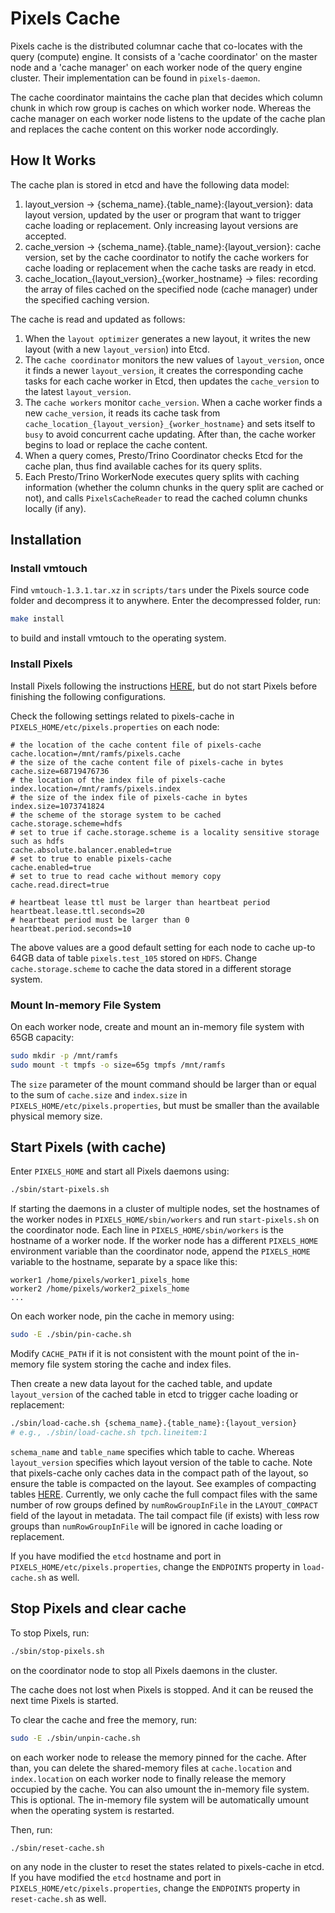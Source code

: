 # Pixels Cache
Pixels cache is the distributed columnar cache that co-locates with the query (compute) engine.
It consists of a 'cache coordinator' on the master node and a 'cache manager' on each worker node of the query engine cluster.
Their implementation can be found in `pixels-daemon`.

The cache coordinator maintains the cache plan that decides which column chunk in which row group is caches on which worker node.
Whereas the cache manager on each worker node listens to the update of the cache plan and replaces the cache content on this worker node accordingly.

## How It Works
The cache plan is stored in etcd and have the following data model:
1. layout_version -> {schema_name}.{table_name}:{layout_version}: data layout version, updated by the user or program that want to trigger cache loading or replacement. Only increasing layout versions are accepted.
2. cache_version -> {schema_name}.{table_name}:{layout_version}: cache version, set by the cache coordinator to notify the cache workers for cache loading or replacement when the cache tasks are ready in etcd.
3. cache_location_{layout_version}_{worker_hostname} -> files: recording the array of files cached on the specified node (cache manager) under the specified caching version.

The cache is read and updated as follows:
1. When the `layout optimizer` generates a new layout, it writes the new layout (with a new `layout_version`) into Etcd.
2. The `cache coordinator` monitors the new values of `layout_version`, once it finds a newer `layout_version`, it creates the corresponding cache tasks for each cache worker in Etcd, then updates the `cache_version` to the latest `layout_version`.
3. The `cache workers` monitor `cache_version`. When a cache worker finds a new `cache_version`, it reads its cache task from `cache_location_{layout_version}_{worker_hostname}` and sets itself to `busy` to avoid concurrent cache updating. After than, the cache worker begins to load or replace the cache content.
4. When a query comes, Presto/Trino Coordinator checks Etcd for the cache plan, thus find available caches for its query splits.
5. Each Presto/Trino WorkerNode executes query splits with caching information (whether the column chunks in the query split are cached or not), and calls `PixelsCacheReader` to read the cached column chunks locally (if any).

## Installation

### Install vmtouch
Find `vmtouch-1.3.1.tar.xz` in `scripts/tars` under the Pixels source code folder and decompress it to anywhere.
Enter the decompressed folder, run:
```bash
make install
```
to build and install vmtouch to the operating system.

### Install Pixels
Install Pixels following the instructions [HERE](../docs/INSTALL.md), but do not start Pixels before finishing the following configurations.

Check the following settings related to pixels-cache in `PIXELS_HOME/etc/pixels.properties` on each node:
```properties
# the location of the cache content file of pixels-cache
cache.location=/mnt/ramfs/pixels.cache
# the size of the cache content file of pixels-cache in bytes
cache.size=68719476736
# the location of the index file of pixels-cache
index.location=/mnt/ramfs/pixels.index
# the size of the index file of pixels-cache in bytes
index.size=1073741824
# the scheme of the storage system to be cached
cache.storage.scheme=hdfs
# set to true if cache.storage.scheme is a locality sensitive storage such as hdfs
cache.absolute.balancer.enabled=true
# set to true to enable pixels-cache
cache.enabled=true
# set to true to read cache without memory copy
cache.read.direct=true

# heartbeat lease ttl must be larger than heartbeat period
heartbeat.lease.ttl.seconds=20
# heartbeat period must be larger than 0
heartbeat.period.seconds=10
```
The above values are a good default setting for each node to cache up-to 64GB data of table `pixels.test_105` stored on `HDFS`.
Change `cache.storage.scheme` to cache the data stored in a different storage system.

### Mount In-memory File System
On each worker node, create and mount an in-memory file system with 65GB capacity:
```bash
sudo mkdir -p /mnt/ramfs
sudo mount -t tmpfs -o size=65g tmpfs /mnt/ramfs
```
The `size` parameter of the mount command should be larger than or equal to the sum of `cache.size` and `index.size` in
`PIXELS_HOME/etc/pixels.properties`, but must be smaller than the available physical memory size.


## Start Pixels (with cache)

Enter `PIXELS_HOME` and start all Pixels daemons using:
```bash
./sbin/start-pixels.sh
```
If starting the daemons in a cluster of multiple nodes, set the hostnames of the worker nodes in `PIXELS_HOME/sbin/workers`
and run `start-pixels.sh` on the coordinator node. Each line in `PIXELS_HOME/sbin/workers` is the hostname of a
worker node. If the worker node has a different `PIXELS_HOME` environment variable than the coordinator node, append
the `PIXELS_HOME` variable to the hostname, separate by a space like this:
```properties
worker1 /home/pixels/worker1_pixels_home
worker2 /home/pixels/worker2_pixels_home
...
```

On each worker node, pin the cache in memory using:
```bash
sudo -E ./sbin/pin-cache.sh
```
Modify `CACHE_PATH` if it is not consistent with the mount point of the in-memory file system storing
the cache and index files.

Then create a new data layout for the cached table, and update `layout_version` of the cached table in etcd to trigger 
cache loading or replacement:
```bash
./sbin/load-cache.sh {schema_name}.{table_name}:{layout_version}
# e.g., ./sbin/load-cache.sh tpch.lineitem:1
```
`schema_name` and `table_name` specifies which table to cache.
Whereas `layout_version` specifies which layout version of the table to cache.
Note that pixels-cache only caches data in the compact path of the layout, so ensure the table is compacted on the layout.
See examples of compacting tables [HERE](../docs/TPC-H.md#data-compaction).
Currently, we only cache the full compact files with the same number of row groups defined by 
`numRowGroupInFile` in the `LAYOUT_COMPACT` field of the layout in metadata. The tail compact file 
(if exists) with less row groups than `numRowGroupInFile` will be ignored in cache loading or replacement.

If you have modified the `etcd` hostname and port in `PIXELS_HOME/etc/pixels.properties`, change the `ENDPOINTS` property
in `load-cache.sh` as well.

## Stop Pixels and clear cache
To stop Pixels, run:
```bash
./sbin/stop-pixels.sh
```
on the coordinator node to stop all Pixels daemons in the cluster.

The cache does not lost when Pixels is stopped. And it can be reused the next time Pixels is started.

To clear the cache and free the memory, run:
```bash
sudo -E ./sbin/unpin-cache.sh
```
on each worker node to release the memory pinned for the cache.
After than, you can delete the shared-memory files at `cache.location` and `index.location` on each worker node to
finally release the memory occupied by the cache.
You can also umount the in-memory file system. This is optional. The in-memory file system will be
automatically umount when the operating system is restarted.

Then, run:
```bash
./sbin/reset-cache.sh
```
on any node in the cluster to reset the states related to pixels-cache in etcd.
If you have modified the `etcd` hostname and port in `PIXELS_HOME/etc/pixels.properties`, change the `ENDPOINTS` property
in `reset-cache.sh` as well.